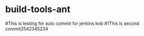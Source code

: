 # build-tools-ant
#This is testing for auto commit for jenkins kob
#1This is second commit2542345234
